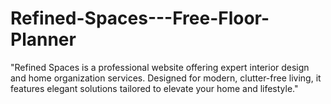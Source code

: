 # Refined-Spaces---Free-Floor-Planner
"Refined Spaces is a professional website offering expert interior design and home organization services. Designed for modern, clutter-free living, it features elegant solutions tailored to elevate your home and lifestyle."
